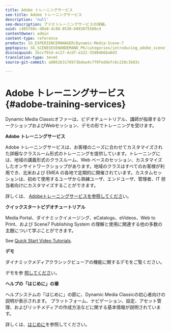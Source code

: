 ```yaml
---
title: Adobe トレーニングサービス
seo-title: Adobe トレーニングサービス
description: 'null'
seo-description: アドビトレーニングサービスの詳細。
uuid: c405f60c-d0a8-4c88-8530-b093875500cd
contentOwner: admin
content-type: reference
products: SG_EXPERIENCEMANAGER/Dynamic-Media-Scene-7
geptopics: SG_SCENESEVENONDEMAND_PK/categories/introducing_adobe_scene7
discoiquuid: 2bccf91d-ec27-4cdf-a322-55804b6ba0d3
translation-type: tm+mt
source-git-commit: a886163176973bdea4c7f0feddefc6c228c3b83c

---
```



# Adobe トレーニングサービス{#adobe-training-services}

Dynamic Media Classicオファーは、ビデオチュートリアル、講師が指導するワークショップおよびWebセッション、デモの形でトレーニングを受けます。

**Adobe トレーニングサービス**

Adobe トレーニングサービスは、お客様のニーズに合わせてカスタマイズされた詳細なクラスルーム形式のトレーニングを提供しています。トレーニングには、地域の講義形式のクラスルーム、Web ベースのセッション、カスタマイズしたオンサイトワークショップがあります。地域のクラスはすべてのお客様が利用でき、北米および EMEA の各地で定期的に開催されています。カスタムセッションは、初めて使用するユーザから熟練ユーザ、エンドユーザ、管理者、IT 担当者向けにカスタマイズすることができます。

詳しくは、 [Adobeトレーニングサービスを参照してくださ](https://training.adobe.com/training.html)[](https://www.adobe.com/go/learn_sc7_trainingrequest_en)い。

**クイックスタートビデオチュートリアル**

Media Portal、ダイナミックイメージング、eCatalogs、eVideos、Web to Print、および Scene7 Publishing System の理解と使用に関連する他の多数の主題について学ぶことができます。

See [Quick Start Video Tutorials](https://marketing.adobe.com/resources/help/en_US/home/index.html#Scene7).

**デモ**

ダイナミックメディアクラシックビューアの機能に関するデモをご覧ください。

デモを参 [照してくださ](https://www.adobe.com/solutions/web-experience-management/rich-media-assets-demos.html)い。

**ヘルプの「はじめに」の章**

ヘルプシステムの「はじめに」の節に、Dynamic Media Classicの初心者向けの説明が表示されます。 プラットフォーム、ナビゲーション、設定、アセット管理、およびリッチメディアの作成方法などに関する基本情報が説明されています。

詳しくは、[はじめに](scene7-platform-overview.md)を参照してください。